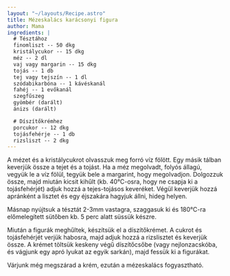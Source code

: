 ```yaml
---
layout: "~/layouts/Recipe.astro"
title: Mézeskalács karácsonyi figura
author: Mama
ingredients: |
  # Tésztához
  finomliszt -- 50 dkg
  kristálycukor -- 15 dkg
  méz -- 2 dl
  vaj vagy margarin -- 15 dkg
  tojás -- 1 db
  tej vagy tejszín -- 1 dl
  szódabikarbóna -- 1 kávéskanál
  fahéj -- 1 evőkanál
  szegfűszeg
  gyömbér (darált)
  ánizs (darált)

  # Díszítőkrémhez
  porcukor -- 12 dkg
  tojásfehérje -- 1 db
  rizsliszt -- 2 dkg
---
```


A mézet és a kristálycukrot olvasszuk meg forró víz fölött. Egy másik tálban keverjük össze a tejet és a tojást. Ha a méz megolvadt, folyós állagú, vegyük le a víz fölül, tegyük bele a margarint, hogy megolvadjon. Dolgozzuk össze, majd miután kicsit kihűlt (kb. 40°C-osra, hogy ne csapja ki a tojásfehérjét) adjuk hozzá a tejes-tojásos keveréket. Végül keverjük hozzá apránként a lisztet és egy éjszakára hagyjuk állni, hideg helyen.  

Másnap nyújtsuk a tésztát 2-3mm vastagra, szaggasuk ki és 180°C-ra előmelegített sütőben kb. 5 perc alatt süssük készre.  

Miután a figurák meghűltek, készítsük el a díszítőkrémet. A cukrot és tojásfehérjét verjük habosra, majd adjuk hozzá a rizslisztet és keverjük össze. A krémet töltsük keskeny végű díszítőcsőbe (vagy nejlonzacskóba, és vágjunk egy apró lyukat az egyik sarkán), majd fessük ki a figurákat.  

Várjunk még megszárad a krém, ezután a mézeskalács fogyasztható.